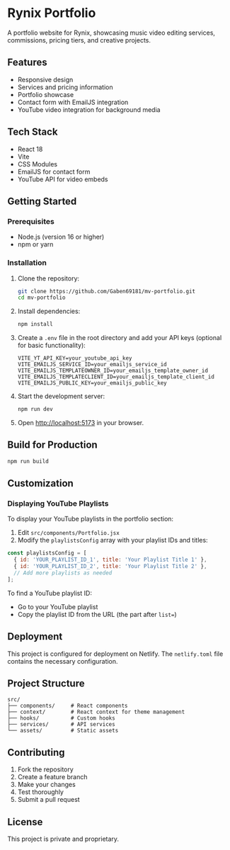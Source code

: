 # Rynix Portfolio

A portfolio website for Rynix, showcasing music video editing services, commissions, pricing tiers, and creative projects.

## Features

- Responsive design
- Services and pricing information
- Portfolio showcase
- Contact form with EmailJS integration
- YouTube video integration for background media

## Tech Stack

- React 18
- Vite
- CSS Modules
- EmailJS for contact form
- YouTube API for video embeds

## Getting Started

### Prerequisites

- Node.js (version 16 or higher)
- npm or yarn

### Installation

1. Clone the repository:
   ```bash
   git clone https://github.com/Gaben69181/mv-portfolio.git
   cd mv-portfolio
   ```

2. Install dependencies:
   ```bash
   npm install
   ```

3. Create a `.env` file in the root directory and add your API keys (optional for basic functionality):
   ```env
   VITE_YT_API_KEY=your_youtube_api_key
   VITE_EMAILJS_SERVICE_ID=your_emailjs_service_id
   VITE_EMAILJS_TEMPLATEOWNER_ID=your_emailjs_template_owner_id
   VITE_EMAILJS_TEMPLATECLIENT_ID=your_emailjs_template_client_id
   VITE_EMAILJS_PUBLIC_KEY=your_emailjs_public_key
   ```

4. Start the development server:
   ```bash
   npm run dev
   ```

5. Open [http://localhost:5173](http://localhost:5173) in your browser.

## Build for Production

```bash
npm run build
```

## Customization

### Displaying YouTube Playlists

To display your YouTube playlists in the portfolio section:

1. Edit `src/components/Portfolio.jsx`
2. Modify the `playlistsConfig` array with your playlist IDs and titles:

```javascript
const playlistsConfig = [
  { id: 'YOUR_PLAYLIST_ID_1', title: 'Your Playlist Title 1' },
  { id: 'YOUR_PLAYLIST_ID_2', title: 'Your Playlist Title 2' },
  // Add more playlists as needed
];
```

To find a YouTube playlist ID:
- Go to your YouTube playlist
- Copy the playlist ID from the URL (the part after `list=`)

## Deployment

This project is configured for deployment on Netlify. The `netlify.toml` file contains the necessary configuration.

## Project Structure

```
src/
├── components/     # React components
├── context/        # React context for theme management
├── hooks/          # Custom hooks
├── services/       # API services
└── assets/         # Static assets
```

## Contributing

1. Fork the repository
2. Create a feature branch
3. Make your changes
4. Test thoroughly
5. Submit a pull request

## License

This project is private and proprietary.
